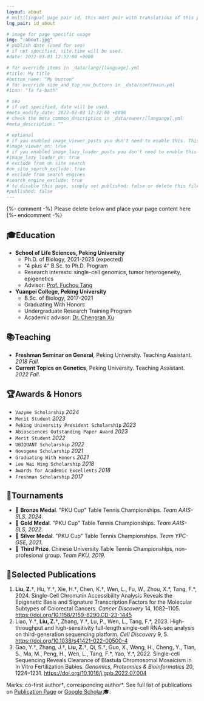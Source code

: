 ```yaml
---
layout: about
# multilingual page pair id, this must pair with translations of this page. (This name must be unique)
lng_pair: id_about

# image for page specific usage
img: ":about.jpg"
# publish date (used for seo)
# if not specified, site.time will be used.
#date: 2022-03-03 12:32:00 +0000

# for override items in _data/lang/[language].yml
#title: My title
#button_name: "My button"
# for override side_and_top_nav_buttons in _data/conf/main.yml
#icon: "fa fa-bath"

# seo
# if not specified, date will be used.
#meta_modify_date: 2022-03-03 12:32:00 +0000
# check the meta_common_description in _data/owner/[language].yml
#meta_description: ""

# optional
# if you enabled image_viewer_posts you don't need to enable this. This is only if image_viewer_posts = false
#image_viewer_on: true
# if you enabled image_lazy_loader_posts you don't need to enable this. This is only if image_lazy_loader_posts = false
#image_lazy_loader_on: true
# exclude from on site search
#on_site_search_exclude: true
# exclude from search engines
#search_engine_exclude: true
# to disable this page, simply set published: false or delete this file
#published: false
---
```


{%- comment -%} Please delete below and place your page content here {%- endcomment -%}

## 🎓Education

- **School of Life Sciences, Peking University**
  - Ph.D. of Biology, 2021-2025 (expected)
  - "4 plus 4" B.Sc. to Ph.D. Program
  - Research interests: single-cell genomics, tumor heterogeneity, epigenetics
  - Advisor: [Prof. Fuchou Tang](https://biopic.pku.edu.cn/en/researchteam/511476.htm)
- **Yuanpei College, Peking University**
  - B.Sc. of Biology, 2017-2021
  - Graduating With Honors
  - Undergraduate Research Training Program
  - Academic advisor: [Dr. Chengran Xu](http://www.cls.edu.cn/english/PrincipalInvestigator/pi/index1962.shtml)

## 📚Teaching

- **Freshman Seminar on General**, Peking University. Teaching Assistant. *2018 Fall.*
- **Current Topics on Genetics**, Peking University. Teaching Assistant. *2022 Fall.*

## 🏆Awards & Honors

- `Vazyme Scholarship` *2024*
- `Merit Student` *2023*
- `Peking University President Scholarship` *2023*
- `Abiosciences Outstanding Paper Award` *2023*
- `Merit Student` *2022*
- `UBIQUANT Scholarship` *2022*
- `Novogene Scholarship` *2021*
- `Graduating With Honors` *2021*
- `Lee Wai Wing Scholarship` *2018*
- `Awards for Academic Excellents` *2018*
- `Freshman Scholarship` *2017*

## 🏓Tournaments

- 🥉 **Bronze Medal**. "PKU Cup" Table Tennis Championships. *Team AAIS-SLS, 2024*.
- 🥇 **Gold Medal**. "PKU Cup" Table Tennis Championships. *Team AAIS-SLS, 2022*.
- 🥈 **Silver Medal**. "PKU Cup" Table Tennis Championships. *Team YPC-GSE, 2021*.
- 🥉 **Third Prize**. Chinese University Table Tennis Championships, non-profesional group. *Team PKU, 2019*.

## 📝Selected Publications

1. **Liu, Z.**†, Hu, Y.†, Xie, H.†, Chen, K.†, Wen, L., Fu, W., Zhou, X.\*, Tang, F.\*, 2024. Single-Cell Chromatin Accessibility Analysis Reveals the Epigenetic Basis and Signature Transcription Factors for the Molecular Subtypes of Colorectal Cancers. *Cancer Discovery* 14, 1082–1105. https://doi.org/10.1158/2159-8290.CD-23-1445
2. Liao, Y.†, **Liu, Z.**†, Zhang, Y.†, Lu, P., Wen, L., Tang, F.\*, 2023. High-throughput and high-sensitivity full-length single-cell RNA-seq analysis on third-generation sequencing platform. *Cell Discovery* 9, 5. https://doi.org/10.1038/s41421-022-00500-4
3. Gao, Y.†, Zhang, J.†, **Liu, Z.**†, Qi, S.†, Guo, X., Wang, H., Cheng, Y., Tian, S., Ma, M., Peng, H., Wen, L., Tang, F.\*, Yao, Y.\*, 2022. Single-cell Sequencing Reveals Clearance of Blastula Chromosomal Mosaicism in In Vitro Fertilization Babies. *Genomics, Proteomics & Bioinformatics* 20, 1224–1231. https://doi.org/10.1016/j.gpb.2022.07.004

Marks: co-first author†, corresponding author\*.
See full list of publications on [Publication Page](https://tc17-liuzhenyu.space/tabs/links.html) or [Google Scholar](https://scholar.google.com/citations?user=wcQZmHIAAAAJ)🎓.
